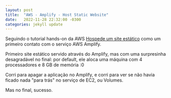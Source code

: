 ```yaml
---
layout: post
title:  "AWS - Amplify - Host Static Website"
date:   2022-11-28 22:32:00 -0300
categories: jekyll update
---
```

Seguindo o tutorial hands-on da AWS [Hospede um site estático](https://aws.amazon.com/getting-started/projects/host-static-website?trk=gs_card) como um primeiro contato com o serviço AWS Amplify.

Primeiro site estático servido através do Amplify, mas com uma surpresinha desagradável no final: por default, ele aloca uma máquina com 4 processadores e 8 GB de memória :0

Corri para apagar a aplicação no Amplify, e corri para ver se não havia ficado nada "para trás" no serviço de EC2, ou Volumes.

Mas no final, sucesso.